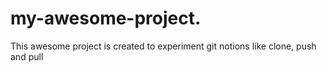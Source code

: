 # my-awesome-project.
This awesome project is created to experiment git notions like clone, push and pull
